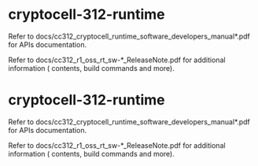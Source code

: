 # cryptocell-312-runtime
 
Refer to docs/cc312_cryptocell_runtime_software_developers_manual*.pdf for APIs documentation.
 
Refer to docs/cc312_r1_oss_rt_sw-*_ReleaseNote.pdf for additional information ( contents, build commands and more).
# cryptocell-312-runtime
 
Refer to docs/cc312_cryptocell_runtime_software_developers_manual*.pdf for APIs documentation.
 
Refer to docs/cc312_r1_oss_rt_sw-*_ReleaseNote.pdf for additional information ( contents, build commands and more).
